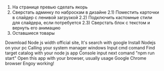 1) На странице превью сделать якорь
2) Сверстать админку по наброскам в дизайне
2.1) Поместить карточки в слайдер с ленивой загрузкой
2.2) Подключить кастомные стили для слайдера, если потребуется
2.3) Сверстать блок с текстом и вернуть его анимацию
4) Оставшиеся товары

Dowmload Node js width official site, It's search with google
Install Nodejs on your pc
Calling your system manager windows
Input cmd comand
Find target catalog with your node js app
Console input next comand "npm run start"
Open this app with your browser, usually usage Google Chrome browser
Engoy working!
